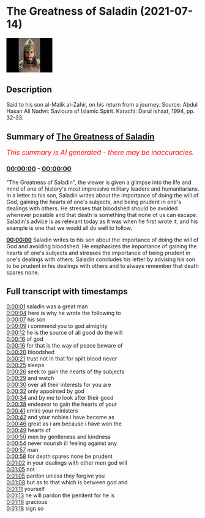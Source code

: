 # The Greatness of Saladin (2021-07-14)

![alt The Greatness of Saladin](-I8uL3vG1hI.jpg "The Greatness of Saladin")

## Description

Said to his son al-Malik al-Zahir, on his return from a journey. Source: Abdul Hasan Ali Nadwi: Saviours of Islamic Spirit. Karachi: Darul Ishaat, 1994, pp. 32-33.

## Summary of [The Greatness of Saladin](https://www.youtube.com/watch?v=-I8uL3vG1hI)


*<span style="color:red; font-size:125%">This summary is AI generated - there may be inaccuracies</span>. [](/)*

### [00:00:00](https://www.youtube.com/watch?v=-I8uL3vG1hI&t=0) - [00:00:00](https://www.youtube.com/watch?v=-I8uL3vG1hI&t=0)

"The Greatness of Saladin", the viewer is given a glimpse into the life and mind of one of history's most impressive military leaders and humanitarians. In a letter to his son, Saladin writes about the importance of doing the will of God, gaining the hearts of one's subjects, and being prudent in one's dealings with others. He stresses that bloodshed should be avoided whenever possible and that death is something that none of us can escape. Saladin's advice is as relevant today as it was when he first wrote it, and his example is one that we would all do well to follow.

**[00:00:00](https://www.youtube.com/watch?v=-I8uL3vG1hI&t=0)** Saladin writes to his son about the importance of doing the will of God and avoiding bloodshed. He emphasizes the importance of gaining the hearts of one's subjects and stresses the importance of being prudent in one's dealings with others. Saladin concludes his letter by advising his son to be prudent in his dealings with others and to always remember that death spares none.

## Full transcript with timestamps

[0:00:01](https://youtu.be/-I8uL3vG1hI?t=1) saladin was a great man  
[0:00:04](https://youtu.be/-I8uL3vG1hI?t=4) here is why he wrote the following to  
[0:00:07](https://youtu.be/-I8uL3vG1hI?t=7) his son  
[0:00:09](https://youtu.be/-I8uL3vG1hI?t=9) i commend you to god almighty  
[0:00:12](https://youtu.be/-I8uL3vG1hI?t=12) he is the source of all good do the will  
[0:00:16](https://youtu.be/-I8uL3vG1hI?t=16) of god  
[0:00:16](https://youtu.be/-I8uL3vG1hI?t=16) for that is the way of peace beware of  
[0:00:20](https://youtu.be/-I8uL3vG1hI?t=20) bloodshed  
[0:00:21](https://youtu.be/-I8uL3vG1hI?t=21) trust not in that for spilt blood never  
[0:00:25](https://youtu.be/-I8uL3vG1hI?t=25) sleeps  
[0:00:26](https://youtu.be/-I8uL3vG1hI?t=26) seek to gain the hearts of thy subjects  
[0:00:29](https://youtu.be/-I8uL3vG1hI?t=29) and watch  
[0:00:30](https://youtu.be/-I8uL3vG1hI?t=30) over all their interests for you are  
[0:00:32](https://youtu.be/-I8uL3vG1hI?t=32) only appointed by god  
[0:00:34](https://youtu.be/-I8uL3vG1hI?t=34) and by me to look after their good  
[0:00:38](https://youtu.be/-I8uL3vG1hI?t=38) endeavor to gain the hearts of your  
[0:00:41](https://youtu.be/-I8uL3vG1hI?t=41) emirs your ministers  
[0:00:42](https://youtu.be/-I8uL3vG1hI?t=42) and your nobles i have become as  
[0:00:46](https://youtu.be/-I8uL3vG1hI?t=46) great as i am because i have won the  
[0:00:49](https://youtu.be/-I8uL3vG1hI?t=49) hearts of  
[0:00:50](https://youtu.be/-I8uL3vG1hI?t=50) men by gentleness and kindness  
[0:00:54](https://youtu.be/-I8uL3vG1hI?t=54) never nourish ill feeling against any  
[0:00:57](https://youtu.be/-I8uL3vG1hI?t=57) man  
[0:00:58](https://youtu.be/-I8uL3vG1hI?t=58) for death spares none be prudent  
[0:01:02](https://youtu.be/-I8uL3vG1hI?t=62) in your dealings with other men god will  
[0:01:05](https://youtu.be/-I8uL3vG1hI?t=65) not  
[0:01:05](https://youtu.be/-I8uL3vG1hI?t=65) pardon unless they forgive you  
[0:01:08](https://youtu.be/-I8uL3vG1hI?t=68) but as to that which is between god and  
[0:01:11](https://youtu.be/-I8uL3vG1hI?t=71) yourself  
[0:01:13](https://youtu.be/-I8uL3vG1hI?t=73) he will pardon the penitent for he is  
[0:01:16](https://youtu.be/-I8uL3vG1hI?t=76) gracious  
[0:01:18](https://youtu.be/-I8uL3vG1hI?t=78) sign so  
